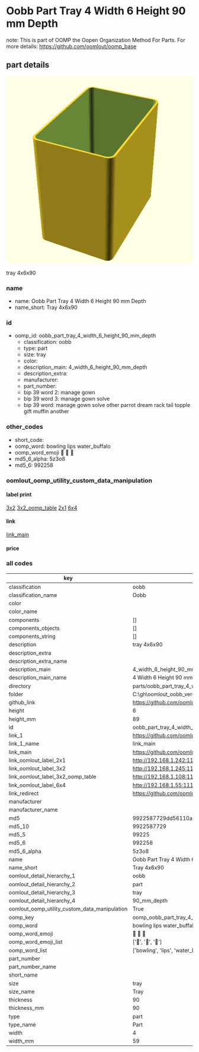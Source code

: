 # Oobb Part Tray 4 Width 6 Height 90 mm Depth  

note: This is part of OOMP the Oopen Organization Method For Parts. For more details: https://github.com/oomlout/oomp_base

##  part details
  

[![](3dpr.png)](3dpr.png)

tray 4x6x90



### name
* name: Oobb Part Tray 4 Width 6 Height 90 mm Depth
* name_short: Tray 4x6x90 
### id
* oomp_id: oobb_part_tray_4_width_6_height_90_mm_depth
  * classification: oobb
  * type: part
  * size: tray
  * color: 
  * description_main: 4_width_6_height_90_mm_depth
  * description_extra: 
  * manufacturer: 
  * part_number: 
  * bip 39 word 2: manage gown
  * bip 39 word 3: manage gown solve
  * bip 39 word: manage gown solve other parrot dream rack tail topple gift muffin another

### other_codes
* short_code: 
* oomp_word: bowling lips water_buffalo
* oomp_word_emoji :bowling: :lips: :water_buffalo:
* md5_6_alpha: 5z3o8
* md5_6: 992258






### oomlout_oomp_utility_custom_data_manipulation
#### label print
[3x2](http://192.168.1.245:1112/?label=oomp%205z3o8)
[3x2_oomp_table](http://192.168.1.108:1112/?label=oomp%205z3o8)
[2x1](http://192.168.1.242:1112/?label=oomp%205z3o8)
[6x4](http://192.168.1.55:1112/?label=oomp%205z3o8)    

#### link

[link_main](https://github.com/oomlout/oomlout_oobb_version_4_generated_parts/tree/main/navigation_oomp/oobb/part/tray/4_width_6_height_90_mm_depth/part)                              

#### price







### all codes 
| key | value |  
| --- | --- |  
| classification | oobb |  
| classification_name | Oobb |  
| color |  |  
| color_name |  |  
| components | [] |  
| components_objects | [] |  
| components_string | [] |  
| description | tray 4x6x90 |  
| description_extra |  |  
| description_extra_name |  |  
| description_main | 4_width_6_height_90_mm_depth |  
| description_main_name | 4 Width 6 Height 90 mm Depth |  
| directory | parts/oobb_part_tray_4_width_6_height_90_mm_depth |  
| folder | C:\gh\oomlout_oobb_version_4_generated_parts\parts\oobb_part_tray_4_width_6_height_90_mm_depth |  
| github_link | https://github.com/oomlout/oomlout_oomp_part_src/tree/main/parts/oobb_part_tray_4_width_6_height_90_mm_depth |  
| height | 6 |  
| height_mm | 89 |  
| id | oobb_part_tray_4_width_6_height_90_mm_depth |  
| link_1 | https://github.com/oomlout/oomlout_oobb_version_4_generated_parts/tree/main/navigation_oomp/oobb/part/tray/4_width_6_height_90_mm_depth/part |  
| link_1_name | link_main |  
| link_main | https://github.com/oomlout/oomlout_oobb_version_4_generated_parts/tree/main/navigation_oomp/oobb/part/tray/4_width_6_height_90_mm_depth/part |  
| link_oomlout_label_2x1 | http://192.168.1.242:1112/?label=oomp%205z3o8 |  
| link_oomlout_label_3x2 | http://192.168.1.245:1112/?label=oomp%205z3o8 |  
| link_oomlout_label_3x2_oomp_table | http://192.168.1.108:1112/?label=oomp%205z3o8 |  
| link_oomlout_label_6x4 | http://192.168.1.55:1112/?label=oomp%205z3o8 |  
| link_redirect | https://github.com/oomlout/oomlout_oobb_version_4_generated_parts/tree/main/parts/oobb_tray_04_06_90 |  
| manufacturer |  |  
| manufacturer_name |  |  
| md5 | 9922587729dd56110a5039d19dd94c37 |  
| md5_10 | 9922587729 |  
| md5_5 | 99225 |  
| md5_6 | 992258 |  
| md5_6_alpha | 5z3o8 |  
| name | Oobb Part Tray 4 Width 6 Height 90 mm Depth |  
| name_short | Tray 4x6x90  |  
| oomlout_detail_hierarchy_1 | oobb |  
| oomlout_detail_hierarchy_2 | part |  
| oomlout_detail_hierarchy_3 | tray |  
| oomlout_detail_hierarchy_4 | 90_mm_depth |  
| oomlout_oomp_utility_custom_data_manipulation | True |  
| oomp_key | oomp_oobb_part_tray_4_width_6_height_90_mm_depth |  
| oomp_word | bowling lips water_buffalo |  
| oomp_word_emoji | :bowling: :lips: :water_buffalo: |  
| oomp_word_emoji_list | [':bowling:', ':lips:', ':water_buffalo:'] |  
| oomp_word_list | ['bowling', 'lips', 'water_buffalo'] |  
| part_number |  |  
| part_number_name |  |  
| short_name |  |  
| size | tray |  
| size_name | Tray |  
| thickness | 90 |  
| thickness_mm | 90 |  
| type | part |  
| type_name | Part |  
| width | 4 |  
| width_mm | 59 |  

